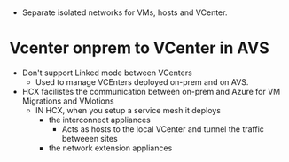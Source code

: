# 
- Separate isolated networks for VMs, hosts and VCenter.
# Vcenter onprem to VCenter in AVS 
- Don't support Linked mode between VCenters
  - Used to manage VCEnters deployed on-prem and on AVS.   
- HCX facilistes the communication between on-prem and Azure for VM Migrations and VMotions
  - IN HCX, when you setup a service mesh it deploys 
    - the interconnect appliances
      - Acts as  hosts to the local VCenter and tunnel the traffic betweeen sites
    - the network extension appliances
